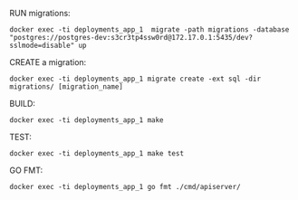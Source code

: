 RUN migrations:

`docker exec -ti deployments_app_1  migrate -path migrations -database "postgres://postgres-dev:s3cr3tp4ssw0rd@172.17.0.1:5435/dev?sslmode=disable" up`

CREATE a migration:

`docker exec -ti deployments_app_1 migrate create -ext sql -dir migrations/ [migration_name] 
`

BUILD: 

`docker exec -ti deployments_app_1 make`

TEST:

`docker exec -ti deployments_app_1 make test`

GO FMT:

`docker exec -ti deployments_app_1 go fmt ./cmd/apiserver/`